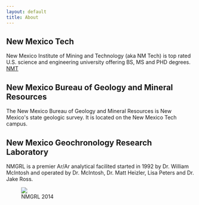 ```yaml
---
layout: default
title: About
---
```


New Mexico Tech
----------------
New Mexico Institute of Mining and Technology (aka NM Tech) is top rated U.S. science and 
engineering university offering BS, MS and PHD degrees. [NMT](http://nmt.edu)

New Mexico Bureau of Geology and Mineral Resources
----------------------------------------------------
The New Mexico Bureau of Geology and Mineral Resources is New Mexico\'s state geologic 
survey. It is located on the New Mexico Tech campus.

New Mexico Geochronology Research Laboratory
------------------------------------------------
NMGRL is a premier Ar/Ar analytical facilited started in 1992 by Dr. William McIntosh and
operated by Dr. McIntosh, Dr. Matt Heizler, Lisa Peters and Dr. Jake Ross. 


<div id="imgcontainer">
<figure>
<img src="{{site.baseurl}}/assets/images/NMGRL_pano3.jpg">
<figcaption>NMGRL 2014</figcaption>
</figure>
</div>
